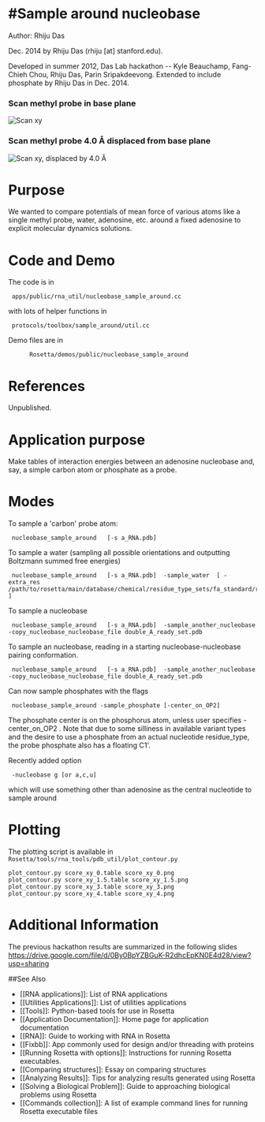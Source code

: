 #Sample around nucleobase
========

Author: Rhiju Das

Dec. 2014 by Rhiju Das (rhiju [at] stanford.edu).

Developed in summer 2012, Das Lab hackathon -- Kyle Beauchamp, Fang-Chieh Chou, Rhiju Das, Parin Sripakdeevong. 
Extended to include phosphate by Rhiju Das in Dec. 2014.

### Scan methyl probe in base plane
![Scan xy]( https://cloud.githubusercontent.com/assets/1672331/5621802/c6cf4f38-94ee-11e4-8df0-3658b67b8092.png "Scan methyl probe in base plane")

### Scan methyl probe 4.0 Å displaced from base plane
![Scan xy, displaced by 4.0 Å]( https://cloud.githubusercontent.com/assets/1672331/5621812/e36f4a08-94ee-11e4-94d8-29a6d65ced53.png "Scan methyl probe 4.0 Å displaced from base plane")

Purpose
========

We wanted to compare potentials of mean force of various atoms like a single methyl probe, water, adenosine, etc. around a fixed adenosine to explicit molecular dynamics solutions.


Code and Demo
=============

The code is in

` apps/public/rna_util/nucleobase_sample_around.cc`

with lots of helper functions in

` protocols/toolbox/sample_around/util.cc`

Demo files are in

`       Rosetta/demos/public/nucleobase_sample_around      `

References
==========
Unpublished.

Application purpose
===========================================

Make tables of interaction energies between an adenosine nucleobase and, say, 
 a simple carbon atom or phosphate as a probe.


Modes
=====
To sample a 'carbon' probe atom:

```
 nucleobase_sample_around   [-s a_RNA.pdb]
```

To sample a water (sampling all possible orientations and outputting Boltzmann summed free energies)

```
 nucleobase_sample_around   [-s a_RNA.pdb]  -sample_water  [ -extra_res /path/to/rosetta/main/database/chemical/residue_type_sets/fa_standard/residue_types/water/TP3.params ]
```

To sample a nucleobase

```
 nucleobase_sample_around   [-s a_RNA.pdb]  -sample_another_nucleobase   -copy_nucleobase_nucleobase_file double_A_ready_set.pdb
```

To sample an nucleobase, reading in a starting nucleobase-nucleobase pairing conformation.

```
 nucleobase_sample_around   [-s a_RNA.pdb]  -sample_another_nucleobase   -copy_nucleobase_nucleobase_file double_A_ready_set.pdb
```

Can now sample phosphates with the flags

```
 nucleobase_sample_around -sample_phosphate [-center_on_OP2]
```

The phosphate center is on the phosphorus atom, unless user specifies -center_on_OP2 . 
Note that due to some silliness in available variant types and the desire to use a phosphate from an actual nucleotide residue_type, the probe phosphate also has a floating C1'.

Recently added option

```
 -nucleobase g [or a,c,u]
```

which will use something other than adenosine as the central nucleotide to sample around


Plotting
=====


The plotting script is available in `Rosetta/tools/rna_tools/pdb_util/plot_contour.py`
```
plot_contour.py score_xy_0.table score_xy_0.png
plot_contour.py score_xy_1.5.table score_xy_1.5.png
plot_contour.py score_xy_3.table score_xy_3.png
plot_contour.py score_xy_4.table score_xy_4.png
```

Additional Information
======================
The previous hackathon results are summarized in the following slides
https://drive.google.com/file/d/0By0BpYZBGuK-R2dhcEpKN0E4d28/view?usp=sharing 


##See Also

* [[RNA applications]]: List of RNA applications
* [[Utilities Applications]]: List of utilities applications
* [[Tools]]: Python-based tools for use in Rosetta
* [[Application Documentation]]: Home page for application documentation
* [[RNA]]: Guide to working with RNA in Rosetta
* [[Fixbb]]: App commonly used for design and/or threading with proteins
* [[Running Rosetta with options]]: Instructions for running Rosetta executables.
* [[Comparing structures]]: Essay on comparing structures
* [[Analyzing Results]]: Tips for analyzing results generated using Rosetta
* [[Solving a Biological Problem]]: Guide to approaching biological problems using Rosetta
* [[Commands collection]]: A list of example command lines for running Rosetta executable files
